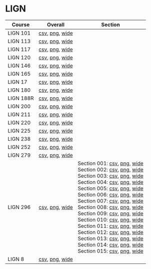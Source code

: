 # LIGN

| Course | Overall | Section |
| ------ | ------- | ------- |
| LIGN 101 | [csv](https://github.com/UCSD-Historical-Enrollment-Data/2025Spring/blob/main/overall/LIGN%20101.csv), [png](https://raw.githubusercontent.com/UCSD-Historical-Enrollment-Data/2025Spring/main/plot_overall/LIGN%20101.png), [wide](https://raw.githubusercontent.com/UCSD-Historical-Enrollment-Data/2025Spring/main/plot_overall_wide/LIGN%20101.png) |  |
| LIGN 113 | [csv](https://github.com/UCSD-Historical-Enrollment-Data/2025Spring/blob/main/overall/LIGN%20113.csv), [png](https://raw.githubusercontent.com/UCSD-Historical-Enrollment-Data/2025Spring/main/plot_overall/LIGN%20113.png), [wide](https://raw.githubusercontent.com/UCSD-Historical-Enrollment-Data/2025Spring/main/plot_overall_wide/LIGN%20113.png) |  |
| LIGN 117 | [csv](https://github.com/UCSD-Historical-Enrollment-Data/2025Spring/blob/main/overall/LIGN%20117.csv), [png](https://raw.githubusercontent.com/UCSD-Historical-Enrollment-Data/2025Spring/main/plot_overall/LIGN%20117.png), [wide](https://raw.githubusercontent.com/UCSD-Historical-Enrollment-Data/2025Spring/main/plot_overall_wide/LIGN%20117.png) |  |
| LIGN 120 | [csv](https://github.com/UCSD-Historical-Enrollment-Data/2025Spring/blob/main/overall/LIGN%20120.csv), [png](https://raw.githubusercontent.com/UCSD-Historical-Enrollment-Data/2025Spring/main/plot_overall/LIGN%20120.png), [wide](https://raw.githubusercontent.com/UCSD-Historical-Enrollment-Data/2025Spring/main/plot_overall_wide/LIGN%20120.png) |  |
| LIGN 146 | [csv](https://github.com/UCSD-Historical-Enrollment-Data/2025Spring/blob/main/overall/LIGN%20146.csv), [png](https://raw.githubusercontent.com/UCSD-Historical-Enrollment-Data/2025Spring/main/plot_overall/LIGN%20146.png), [wide](https://raw.githubusercontent.com/UCSD-Historical-Enrollment-Data/2025Spring/main/plot_overall_wide/LIGN%20146.png) |  |
| LIGN 165 | [csv](https://github.com/UCSD-Historical-Enrollment-Data/2025Spring/blob/main/overall/LIGN%20165.csv), [png](https://raw.githubusercontent.com/UCSD-Historical-Enrollment-Data/2025Spring/main/plot_overall/LIGN%20165.png), [wide](https://raw.githubusercontent.com/UCSD-Historical-Enrollment-Data/2025Spring/main/plot_overall_wide/LIGN%20165.png) |  |
| LIGN 17 | [csv](https://github.com/UCSD-Historical-Enrollment-Data/2025Spring/blob/main/overall/LIGN%2017.csv), [png](https://raw.githubusercontent.com/UCSD-Historical-Enrollment-Data/2025Spring/main/plot_overall/LIGN%2017.png), [wide](https://raw.githubusercontent.com/UCSD-Historical-Enrollment-Data/2025Spring/main/plot_overall_wide/LIGN%2017.png) |  |
| LIGN 180 | [csv](https://github.com/UCSD-Historical-Enrollment-Data/2025Spring/blob/main/overall/LIGN%20180.csv), [png](https://raw.githubusercontent.com/UCSD-Historical-Enrollment-Data/2025Spring/main/plot_overall/LIGN%20180.png), [wide](https://raw.githubusercontent.com/UCSD-Historical-Enrollment-Data/2025Spring/main/plot_overall_wide/LIGN%20180.png) |  |
| LIGN 188R | [csv](https://github.com/UCSD-Historical-Enrollment-Data/2025Spring/blob/main/overall/LIGN%20188R.csv), [png](https://raw.githubusercontent.com/UCSD-Historical-Enrollment-Data/2025Spring/main/plot_overall/LIGN%20188R.png), [wide](https://raw.githubusercontent.com/UCSD-Historical-Enrollment-Data/2025Spring/main/plot_overall_wide/LIGN%20188R.png) |  |
| LIGN 200 | [csv](https://github.com/UCSD-Historical-Enrollment-Data/2025Spring/blob/main/overall/LIGN%20200.csv), [png](https://raw.githubusercontent.com/UCSD-Historical-Enrollment-Data/2025Spring/main/plot_overall/LIGN%20200.png), [wide](https://raw.githubusercontent.com/UCSD-Historical-Enrollment-Data/2025Spring/main/plot_overall_wide/LIGN%20200.png) |  |
| LIGN 211 | [csv](https://github.com/UCSD-Historical-Enrollment-Data/2025Spring/blob/main/overall/LIGN%20211.csv), [png](https://raw.githubusercontent.com/UCSD-Historical-Enrollment-Data/2025Spring/main/plot_overall/LIGN%20211.png), [wide](https://raw.githubusercontent.com/UCSD-Historical-Enrollment-Data/2025Spring/main/plot_overall_wide/LIGN%20211.png) |  |
| LIGN 220 | [csv](https://github.com/UCSD-Historical-Enrollment-Data/2025Spring/blob/main/overall/LIGN%20220.csv), [png](https://raw.githubusercontent.com/UCSD-Historical-Enrollment-Data/2025Spring/main/plot_overall/LIGN%20220.png), [wide](https://raw.githubusercontent.com/UCSD-Historical-Enrollment-Data/2025Spring/main/plot_overall_wide/LIGN%20220.png) |  |
| LIGN 225 | [csv](https://github.com/UCSD-Historical-Enrollment-Data/2025Spring/blob/main/overall/LIGN%20225.csv), [png](https://raw.githubusercontent.com/UCSD-Historical-Enrollment-Data/2025Spring/main/plot_overall/LIGN%20225.png), [wide](https://raw.githubusercontent.com/UCSD-Historical-Enrollment-Data/2025Spring/main/plot_overall_wide/LIGN%20225.png) |  |
| LIGN 238 | [csv](https://github.com/UCSD-Historical-Enrollment-Data/2025Spring/blob/main/overall/LIGN%20238.csv), [png](https://raw.githubusercontent.com/UCSD-Historical-Enrollment-Data/2025Spring/main/plot_overall/LIGN%20238.png), [wide](https://raw.githubusercontent.com/UCSD-Historical-Enrollment-Data/2025Spring/main/plot_overall_wide/LIGN%20238.png) |  |
| LIGN 252 | [csv](https://github.com/UCSD-Historical-Enrollment-Data/2025Spring/blob/main/overall/LIGN%20252.csv), [png](https://raw.githubusercontent.com/UCSD-Historical-Enrollment-Data/2025Spring/main/plot_overall/LIGN%20252.png), [wide](https://raw.githubusercontent.com/UCSD-Historical-Enrollment-Data/2025Spring/main/plot_overall_wide/LIGN%20252.png) |  |
| LIGN 279 | [csv](https://github.com/UCSD-Historical-Enrollment-Data/2025Spring/blob/main/overall/LIGN%20279.csv), [png](https://raw.githubusercontent.com/UCSD-Historical-Enrollment-Data/2025Spring/main/plot_overall/LIGN%20279.png), [wide](https://raw.githubusercontent.com/UCSD-Historical-Enrollment-Data/2025Spring/main/plot_overall_wide/LIGN%20279.png) |  |
| LIGN 296 | [csv](https://github.com/UCSD-Historical-Enrollment-Data/2025Spring/blob/main/overall/LIGN%20296.csv), [png](https://raw.githubusercontent.com/UCSD-Historical-Enrollment-Data/2025Spring/main/plot_overall/LIGN%20296.png), [wide](https://raw.githubusercontent.com/UCSD-Historical-Enrollment-Data/2025Spring/main/plot_overall_wide/LIGN%20296.png) | Section 001: [csv](https://github.com/UCSD-Historical-Enrollment-Data/2025Spring/blob/main/section/LIGN%20296_001.csv), [png](https://raw.githubusercontent.com/UCSD-Historical-Enrollment-Data/2025Spring/main/plot_section/LIGN%20296_001.png), [wide](https://raw.githubusercontent.com/UCSD-Historical-Enrollment-Data/2025Spring/main/plot_section_wide/LIGN%20296_001.png)<br>Section 002: [csv](https://github.com/UCSD-Historical-Enrollment-Data/2025Spring/blob/main/section/LIGN%20296_002.csv), [png](https://raw.githubusercontent.com/UCSD-Historical-Enrollment-Data/2025Spring/main/plot_section/LIGN%20296_002.png), [wide](https://raw.githubusercontent.com/UCSD-Historical-Enrollment-Data/2025Spring/main/plot_section_wide/LIGN%20296_002.png)<br>Section 003: [csv](https://github.com/UCSD-Historical-Enrollment-Data/2025Spring/blob/main/section/LIGN%20296_003.csv), [png](https://raw.githubusercontent.com/UCSD-Historical-Enrollment-Data/2025Spring/main/plot_section/LIGN%20296_003.png), [wide](https://raw.githubusercontent.com/UCSD-Historical-Enrollment-Data/2025Spring/main/plot_section_wide/LIGN%20296_003.png)<br>Section 004: [csv](https://github.com/UCSD-Historical-Enrollment-Data/2025Spring/blob/main/section/LIGN%20296_004.csv), [png](https://raw.githubusercontent.com/UCSD-Historical-Enrollment-Data/2025Spring/main/plot_section/LIGN%20296_004.png), [wide](https://raw.githubusercontent.com/UCSD-Historical-Enrollment-Data/2025Spring/main/plot_section_wide/LIGN%20296_004.png)<br>Section 005: [csv](https://github.com/UCSD-Historical-Enrollment-Data/2025Spring/blob/main/section/LIGN%20296_005.csv), [png](https://raw.githubusercontent.com/UCSD-Historical-Enrollment-Data/2025Spring/main/plot_section/LIGN%20296_005.png), [wide](https://raw.githubusercontent.com/UCSD-Historical-Enrollment-Data/2025Spring/main/plot_section_wide/LIGN%20296_005.png)<br>Section 006: [csv](https://github.com/UCSD-Historical-Enrollment-Data/2025Spring/blob/main/section/LIGN%20296_006.csv), [png](https://raw.githubusercontent.com/UCSD-Historical-Enrollment-Data/2025Spring/main/plot_section/LIGN%20296_006.png), [wide](https://raw.githubusercontent.com/UCSD-Historical-Enrollment-Data/2025Spring/main/plot_section_wide/LIGN%20296_006.png)<br>Section 007: [csv](https://github.com/UCSD-Historical-Enrollment-Data/2025Spring/blob/main/section/LIGN%20296_007.csv), [png](https://raw.githubusercontent.com/UCSD-Historical-Enrollment-Data/2025Spring/main/plot_section/LIGN%20296_007.png), [wide](https://raw.githubusercontent.com/UCSD-Historical-Enrollment-Data/2025Spring/main/plot_section_wide/LIGN%20296_007.png)<br>Section 008: [csv](https://github.com/UCSD-Historical-Enrollment-Data/2025Spring/blob/main/section/LIGN%20296_008.csv), [png](https://raw.githubusercontent.com/UCSD-Historical-Enrollment-Data/2025Spring/main/plot_section/LIGN%20296_008.png), [wide](https://raw.githubusercontent.com/UCSD-Historical-Enrollment-Data/2025Spring/main/plot_section_wide/LIGN%20296_008.png)<br>Section 009: [csv](https://github.com/UCSD-Historical-Enrollment-Data/2025Spring/blob/main/section/LIGN%20296_009.csv), [png](https://raw.githubusercontent.com/UCSD-Historical-Enrollment-Data/2025Spring/main/plot_section/LIGN%20296_009.png), [wide](https://raw.githubusercontent.com/UCSD-Historical-Enrollment-Data/2025Spring/main/plot_section_wide/LIGN%20296_009.png)<br>Section 010: [csv](https://github.com/UCSD-Historical-Enrollment-Data/2025Spring/blob/main/section/LIGN%20296_010.csv), [png](https://raw.githubusercontent.com/UCSD-Historical-Enrollment-Data/2025Spring/main/plot_section/LIGN%20296_010.png), [wide](https://raw.githubusercontent.com/UCSD-Historical-Enrollment-Data/2025Spring/main/plot_section_wide/LIGN%20296_010.png)<br>Section 011: [csv](https://github.com/UCSD-Historical-Enrollment-Data/2025Spring/blob/main/section/LIGN%20296_011.csv), [png](https://raw.githubusercontent.com/UCSD-Historical-Enrollment-Data/2025Spring/main/plot_section/LIGN%20296_011.png), [wide](https://raw.githubusercontent.com/UCSD-Historical-Enrollment-Data/2025Spring/main/plot_section_wide/LIGN%20296_011.png)<br>Section 012: [csv](https://github.com/UCSD-Historical-Enrollment-Data/2025Spring/blob/main/section/LIGN%20296_012.csv), [png](https://raw.githubusercontent.com/UCSD-Historical-Enrollment-Data/2025Spring/main/plot_section/LIGN%20296_012.png), [wide](https://raw.githubusercontent.com/UCSD-Historical-Enrollment-Data/2025Spring/main/plot_section_wide/LIGN%20296_012.png)<br>Section 013: [csv](https://github.com/UCSD-Historical-Enrollment-Data/2025Spring/blob/main/section/LIGN%20296_013.csv), [png](https://raw.githubusercontent.com/UCSD-Historical-Enrollment-Data/2025Spring/main/plot_section/LIGN%20296_013.png), [wide](https://raw.githubusercontent.com/UCSD-Historical-Enrollment-Data/2025Spring/main/plot_section_wide/LIGN%20296_013.png)<br>Section 014: [csv](https://github.com/UCSD-Historical-Enrollment-Data/2025Spring/blob/main/section/LIGN%20296_014.csv), [png](https://raw.githubusercontent.com/UCSD-Historical-Enrollment-Data/2025Spring/main/plot_section/LIGN%20296_014.png), [wide](https://raw.githubusercontent.com/UCSD-Historical-Enrollment-Data/2025Spring/main/plot_section_wide/LIGN%20296_014.png)<br>Section 015: [csv](https://github.com/UCSD-Historical-Enrollment-Data/2025Spring/blob/main/section/LIGN%20296_015.csv), [png](https://raw.githubusercontent.com/UCSD-Historical-Enrollment-Data/2025Spring/main/plot_section/LIGN%20296_015.png), [wide](https://raw.githubusercontent.com/UCSD-Historical-Enrollment-Data/2025Spring/main/plot_section_wide/LIGN%20296_015.png) |
| LIGN 8 | [csv](https://github.com/UCSD-Historical-Enrollment-Data/2025Spring/blob/main/overall/LIGN%208.csv), [png](https://raw.githubusercontent.com/UCSD-Historical-Enrollment-Data/2025Spring/main/plot_overall/LIGN%208.png), [wide](https://raw.githubusercontent.com/UCSD-Historical-Enrollment-Data/2025Spring/main/plot_overall_wide/LIGN%208.png) |  |
